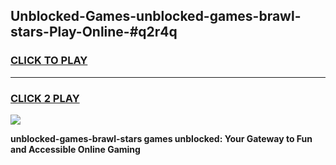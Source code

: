 
## Unblocked-Games-unblocked-games-brawl-stars-Play-Online-#q2r4q
<h3>
<a href="https://premium.freeplayer.one?title=unblocked-games-brawl-stars&ref=27F">CLICK TO PLAY</a></h3>
<hr>

<h3>
<a href="https://premium.freeplayer.one?title=unblocked-games-brawl-stars&ref=27F">CLICK 2 PLAY</a>
  
</h3>

<a href="https://premium.freeplayer.one?title=unblocked-games-brawl-stars&ref=27F"><img src="https://clearcache.store/games.png"></a>


**unblocked-games-brawl-stars games unblocked: Your Gateway to Fun and Accessible Online Gaming**
